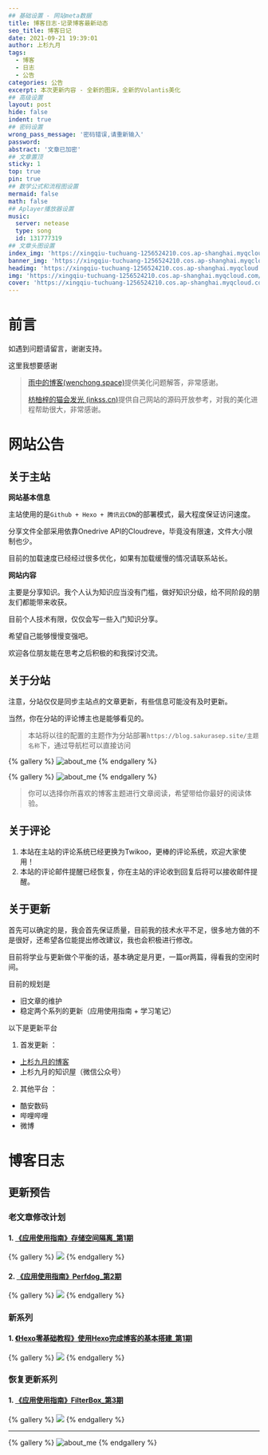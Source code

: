 ```yaml
---
## 基础设置 - 网站meta数据
title: 博客日志-记录博客最新动态
seo_title: 博客日记
date: 2021-09-21 19:39:01
author: 上杉九月
tags:
  - 博客
  - 日志
  - 公告
categories: 公告
excerpt: 本次更新内容 - 全新的图床，全新的Volantis美化
## 高级设置
layout: post
hide: false
indent: true
## 密码设置
wrong_pass_message: '密码错误,请重新输入'
password: 
abstract: '文章已加密'
## 文章置顶
sticky: 1
top: true
pin: true
## 数学公式和流程图设置
mermaid: false
math: false
## Aplayer播放器设置
music:
  server: netease
  type: song
  id: 131777319
## 文章头图设置
index_img: 'https://xingqiu-tuchuang-1256524210.cos.ap-shanghai.myqcloud.com/5199/Hexo_About.jpg'
banner_img: 'https://xingqiu-tuchuang-1256524210.cos.ap-shanghai.myqcloud.com/5199/Hexo_About.jpg'
headimg: 'https://xingqiu-tuchuang-1256524210.cos.ap-shanghai.myqcloud.com/5199/Hexo_About.jpg' 
img: 'https://xingqiu-tuchuang-1256524210.cos.ap-shanghai.myqcloud.com/5199/Hexo_About.jpg' 
cover: 'https://xingqiu-tuchuang-1256524210.cos.ap-shanghai.myqcloud.com/5199/Hexo_About.jpg'
---
```

# 前言

如遇到问题请留言，谢谢支持。

这里我想要感谢

> [雨中的博客(wenchong.space)](http://wenchong.space/)提供美化问题解答，非常感谢。
>
> [枋柚梓的猫会发光 (inkss.cn)](https://inkss.cn/)提供自己网站的源码开放参考，对我的美化进程帮助很大，非常感谢。

# 网站公告

## 关于主站

**网站基本信息**

主站使用的是`Github + Hexo + 腾讯云CDN`的部署模式，最大程度保证访问速度。

分享文件全部采用依靠Onedrive API的Cloudreve，毕竟没有限速，文件大小限制也少。

目前的加载速度已经经过很多优化，如果有加载缓慢的情况请联系站长。

**网站内容**

主要是分享知识。我个人认为知识应当没有门槛，做好知识分级，给不同阶段的朋友们都能带来收获。

目前个人技术有限，仅仅会写一些入门知识分享。

希望自己能够慢慢变强吧。

欢迎各位朋友能在思考之后积极的和我探讨交流。

## 关于分站

注意，分站仅仅是同步主站点的文章更新，有些信息可能没有及时更新。

当然，你在分站的评论博主也是能够看见的。

> 本站将以往的配置的主题作为分站部署`https://blog.sakurasep.site/主题名称`下，通过导航栏可以直接访问


{% gallery  %}
![about_me](https://xingqiu-tuchuang-1256524210.cos.ap-shanghai.myqcloud.com/5199/Hexo_About/1.jpg)
{% endgallery %}

{% gallery  %}
![about_me](https://xingqiu-tuchuang-1256524210.cos.ap-shanghai.myqcloud.com/5199/Hexo_About/2.jpg)
{% endgallery %}

> 你可以选择你所喜欢的博客主题进行文章阅读，希望带给你最好的阅读体验。

## 关于评论

1. 本站在主站的评论系统已经更换为Twikoo，更棒的评论系统，欢迎大家使用！
2. 本站的评论邮件提醒已经恢复，你在主站的评论收到回复后将可以接收邮件提醒。

## 关于更新

首先可以确定的是，我会首先保证质量，目前我的技术水平不足，很多地方做的不是很好，还希望各位能提出修改建议，我也会积极进行修改。

目前将学业与更新做个平衡的话，基本确定是月更，一篇or两篇，得看我的空闲时间。

目前的规划是

* 旧文章的维护
* 稳定两个系列的更新（应用使用指南 + 学习笔记）

以下是更新平台

1. 首发更新 ：

* [上杉九月的博客](https://blog.sakurasep.site/)
* 上杉九月的知识屋（微信公众号）

2. 其他平台 ：

* 酷安数码 
* 哔哩哔哩
* 微博

# 博客日志

## 更新预告 

### 老文章修改计划

#### 1. [《应用使用指南》存储空间隔离_第1期]()

{% gallery  %}
![](https://xingqiu-tuchuang-1256524210.cos.ap-shanghai.myqcloud.com/5199/RedirectStorage/IndexImg.png)
{% endgallery  %}

#### 2. [《应用使用指南》Perfdog_第2期]()

{% gallery  %}
![](https://xingqiu-tuchuang-1256524210.cos.ap-shanghai.myqcloud.com/5199/PerfDog/IndexImg.png)
{% endgallery  %}

### 新系列

#### 1. [《Hexo零基础教程》使用Hexo完成博客的基本搭建_第1期]()

{% gallery  %}
![](https://xingqiu-tuchuang-1256524210.cos.ap-shanghai.myqcloud.com/5199/Hexo/IndexImg.png)
{% endgallery  %}

### 恢复更新系列

#### 1. [《应用使用指南》FilterBox_第3期]()
{% gallery  %}
![](https://xingqiu-tuchuang-1256524210.cos.ap-shanghai.myqcloud.com/5199/FilterBox/IndexImg.jpg)
{% endgallery  %}

---

{% gallery  %}
![about_me](https://xingqiu-tuchuang-1256524210.cos.ap-shanghai.myqcloud.com/5199/about_me.png)
{% endgallery  %}